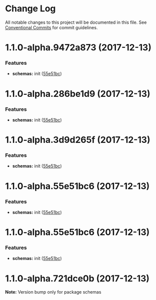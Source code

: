 # Change Log

All notable changes to this project will be documented in this file.
See [Conventional Commits](https://conventionalcommits.org) for commit guidelines.

<a name="1.1.0-alpha.9472a873"></a>
# 1.1.0-alpha.9472a873 (2017-12-13)


### Features

* **schemas:** init ([55e51bc](https://github.com/Ouest-France/platform/commit/55e51bc))




<a name="1.1.0-alpha.286be1d9"></a>
# 1.1.0-alpha.286be1d9 (2017-12-13)


### Features

* **schemas:** init ([55e51bc](https://github.com/Ouest-France/platform/commit/55e51bc))




<a name="1.1.0-alpha.3d9d265f"></a>
# 1.1.0-alpha.3d9d265f (2017-12-13)


### Features

* **schemas:** init ([55e51bc](https://github.com/Ouest-France/platform/commit/55e51bc))




<a name="1.1.0-alpha.55e51bc6"></a>
# 1.1.0-alpha.55e51bc6 (2017-12-13)


### Features

* **schemas:** init ([55e51bc](https://github.com/Ouest-France/platform/commit/55e51bc))




<a name="1.1.0-alpha.55e51bc6"></a>
# 1.1.0-alpha.55e51bc6 (2017-12-13)


### Features

* **schemas:** init ([55e51bc](https://github.com/Ouest-France/platform/commit/55e51bc))




<a name="1.1.0-alpha.721dce0b"></a>
# 1.1.0-alpha.721dce0b (2017-12-13)




**Note:** Version bump only for package schemas
